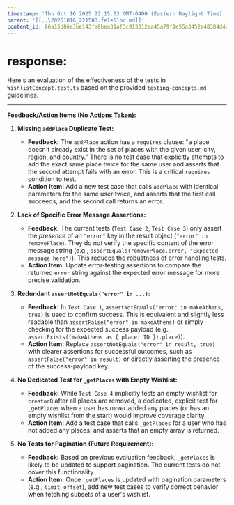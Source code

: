 ```yaml
---
timestamp: 'Thu Oct 16 2025 22:15:03 GMT-0400 (Eastern Daylight Time)'
parent: '[[..\20251016_221503.fe1e51bd.md]]'
content_id: 86a15d86e3be143fa8bea31af3c913012ea45a79f1e55a3452e48384d4affa23
---
```


# response:

Here's an evaluation of the effectiveness of the tests in `WishlistConcept.test.ts` based on the provided `testing-concepts.md` guidelines.

***

**Feedback/Action Items (No Actions Taken):**

1. **Missing `addPlace` Duplicate Test:**
   * **Feedback:** The `addPlace` action has a `requires` clause: "a place doesn't already exist in the set of places with the given user, city, region, and country." There is no test case that explicitly attempts to add the exact same place twice for the same user and asserts that the second attempt fails with an error. This is a critical `requires` condition to test.
   * **Action Item:** Add a new test case that calls `addPlace` with identical parameters for the same user twice, and asserts that the first call succeeds, and the second call returns an error.

2. **Lack of Specific Error Message Assertions:**
   * **Feedback:** The current tests (`Test Case 2`, `Test Case 3`) only assert the *presence* of an `"error"` key in the result object (`"error" in removePlace`). They do not verify the specific content of the error message string (e.g., `assertEquals(removePlace.error, "Expected message here")`). This reduces the robustness of error handling tests.
   * **Action Item:** Update error-testing assertions to compare the returned `error` string against the expected error message for more precise validation.

3. **Redundant `assertNotEquals("error" in ...)`:**
   * **Feedback:** In `Test Case 1`, `assertNotEquals("error" in makeAthens, true)` is used to confirm success. This is equivalent and slightly less readable than `assertFalse("error" in makeAthens)` or simply checking for the expected success payload (e.g., `assertExists((makeAthens as { place: ID }).place)`).
   * **Action Item:** Replace `assertNotEquals("error" in result, true)` with clearer assertions for successful outcomes, such as `assertFalse("error" in result)` or directly asserting the presence of the success-payload key.

4. **No Dedicated Test for `_getPlaces` with Empty Wishlist:**
   * **Feedback:** While `Test Case 4` implicitly tests an empty wishlist for `creatorB` after all places are removed, a dedicated, explicit test for `_getPlaces` when a user has *never* added any places (or has an empty wishlist from the start) would improve coverage clarity.
   * **Action Item:** Add a test case that calls `_getPlaces` for a user who has not added any places, and asserts that an empty array is returned.

5. **No Tests for Pagination (Future Requirement):**
   * **Feedback:** Based on previous evaluation feedback, `_getPlaces` is likely to be updated to support pagination. The current tests do not cover this functionality.
   * **Action Item:** Once `_getPlaces` is updated with pagination parameters (e.g., `limit`, `offset`), add new test cases to verify correct behavior when fetching subsets of a user's wishlist.
